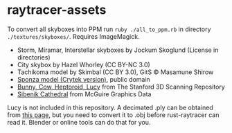 # raytracer-assets

To convert all skyboxes into PPM run `ruby ./all_to_ppm.rb` in directory `./textures/skyboxes/`. Requires ImageMagick.

* Storm, Miramar, Interstellar skyboxes by Jockum Skoglund (License in directories)
* City skybox by Hazel Whorley (CC BY-NC 3.0)
* Tachikoma model by Skimbal (CC BY 3.0), GitS &copy; Masamune Shirow
* [Sponza model (Crytek version)](http://www.crytek.com/cryengine/cryengine3/downloads), public domain
* [Bunny, Cow, Heptoroid, Lucy](http://graphics.stanford.edu/data/3Dscanrep/) from The Stanford 3D Scanning Repository
* [Sibenik Cathedral](http://graphics.cs.williams.edu/data/meshes.xml) from McGuire Graphics Data

Lucy is not included in this repository. A decimated .ply can be obtained from [this page](http://gfx.cs.princeton.edu/proj/sugcon/models/), but you need to convert it to .obj before rust-raytracer can read it. Blender or online tools can do that for you.
